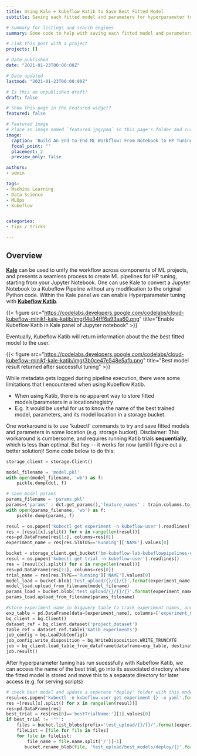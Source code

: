```yaml
---
title: Using Kale + Kubeflow Katib to Save Best Fitted Model
subtitle: Saving each fitted model and parameters for hyperparameter tuning with Kubeflow Katib.

# Summary for listings and search engines
summary: Some code to help with saving each fitted model and parameters for hyperparameter tuning with Kubeflow Katib.

# Link this post with a project
projects: []

# Date published
date: "2021-01-23T00:00:00Z"

# Date updated
lastmod: "2021-01-23T00:00:00Z"

# Is this an unpublished draft?
draft: false

# Show this page in the Featured widget?
featured: false

# Featured image
# Place an image named `featured.jpg/png` in this page's folder and customize its options here.
image:
  caption: 'Build An End-to-End ML Workflow: From Notebook to HP Tuning to Kubeflow Pipelines with Kale'
  focal_point: ""
  placement: 2
  preview_only: false

authors:
- admin

tags:
- Machine Learning
- Data Science
- MLOps
- Kubeflow


categories:
- Tips / Tricks

---
```


## Overview
[**Kale**](https://medium.com/kubeflow/kubeflow-kale-simplify-building-better-ml-pipelines-with-automatic-hyperparameter-tuning-5821747f4fcb) can be used to unify the workflow across components of ML projects, and presents a seamless process to create ML pipelines for HP tuning, starting from your Jupyter Notebook. One can use Kale to convert a Jupyter Notebook to a Kubeflow Pipeline without any modification to the original Python code. Within the Kale panel we can enable Hyperparameter tuning with [**Kubeflow Katib**](https://www.arrikto.com/tutorials/data-science/build-an-end-to-end-ml-workflow-from-notebook-to-hp-tuning-to-kubeflow-pipelines-with-kale/).

{{< figure src="https://codelabs.developers.google.com/codelabs/cloud-kubeflow-minikf-kale-katib/img/f4e34fff6a93aa60.png" title="Enable Kubeflow Katib in Kale panel of Jupyter notebook" >}}

Eventually, Kubeflow Katib will return information about the the best fitted model to the user.

{{< figure src="https://codelabs.developers.google.com/codelabs/cloud-kubeflow-minikf-kale-katib/img/3b0ce47e548e5afb.png" title="Best model result returned after successful tuning" >}}

While metadata gets logged during pipeline execution, there were some limitations that I encountered when using Kubeflow Katib.
- When using Katib, there is no apparent way to store fitted models/parameters in a location/registry
- E.g. It would be useful for us to know the name of the best trained model, parameters, and its model location in a storage bucket.

One workaround is to use 'kubectl' commands to try and save fitted models and parameters in some location (e.g. storage bucket). Disclaimer: This workaround is cumbersome, and requires running Katib trials **sequentially**, which is less than optimal. But hey -- it works for now (until I figure out a better solution)! Some code below to do this:

```python
storage_client = storage.Client()

model_filename = 'model.pkl'
with open(model_filename, 'wb') as f:
    pickle.dump(dct, f)

# save model params
params_filename = 'params.pkl'
params={'params' : dct.get_params(),'feature_names' : train.columns.to_list()}
with open(params_filename, 'wb') as f:
    pickle.dump(params, f)

resul = os.popen('kubectl get experiment -n kubeflow-user').readlines()
res = [resul[x].split() for x in range(len(resul))]
res=pd.DataFrame(res[1:], columns=res[0])
experiment_name = res[res.STATUS=='Running']['NAME'].values[0]    

bucket = storage_client.get_bucket('bm-kubeflow-lab-kubeflowpipelines-default')
resul = os.popen('kubectl get trial -n kubeflow-user').readlines()
res = [resul[x].split() for x in range(len(resul))]
res=pd.DataFrame(res[1:], columns=res[0])
trial_name = res[res.TYPE=='Running']['NAME'].values[0]
model_load = bucket.blob('test_upload/{}/{}/{}'.format(experiment_name, trial_name,model_filename))
model_load.upload_from_filename(model_filename)
params_load = bucket.blob('test_upload/{}/{}/{}'.format(experiment_name, trial_name,params_filename))
params_load.upload_from_filename(params_filename)

#store experiment name in bigquery table to track experiment names, and dates in which jobs were run.
exp_table = pd.DataFrame(data=[experiment_name], columns=['experiment_name'])
bq_client = bq.Client()
dataset_ref = bq_client.dataset('project_dataset')
table_ref = dataset_ref.table('katib_experiments')
job_config = bq.LoadJobConfig()
job_config.write_disposition = bq.WriteDisposition.WRITE_TRUNCATE
job = bq_client.load_table_from_dataframe(dataframe=exp_table, destination=table_ref, job_config=job_config)
job.result()
```

After hyperparameter tuning has run sucessfully with Kubeflow Katib, we can access the name of the best trial, go into its associated directory where the fitted model is stored and move this to a separate directory for later access (e.g. for serving scripts)

```python
# check best model and update a seperate "deploy" folder with this model. Might need to put this source code as a final step executed after full pipeline is run.
resul=os.popen('kubectl -n kubeflow-user get experiment {} -o yaml'.format(experiment_name)).readlines()
res =[resul[x].split() for x in range(len(resul))]
res=pd.DataFrame(res)
best_trial = res[res[0]=='bestTrialName:'][1].values[0]
if best_trial != '""':
    files = bucket.list_blobs(prefix='test_upload/{}/{}/'.format(experiment_name ,best_trial))
    fileList = [file for file in files]
    for file in fileList:
        file_name = file.name.split('/')[-1]
       bucket.rename_blob(file, 'test_upload/best_models/deploy/{}'.format(file_name))
```
